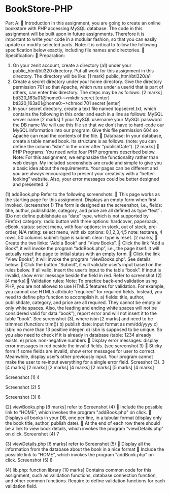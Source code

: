 # BookStore-PHP

Part A:
 Introduction
In this assignment, you are going to create an online bookstore with PHP accessing MySQL database.
The code in this assignment will be built upon in future assignments. Therefore it is important to write your code in a modular fashion, so that you can easily update or modify selected parts.
Note: it is critical to follow the following specification below exactly, including file names and directories.
 Specification:  Preparation:
1) On your zenit account, create a directory (a1) under your public_html/bti320 directory. Put all work for this assignment in this directory. The directory will be like: [1 mark]
public_html/bti320/a1
2) Create a secret directory under your home directory. Give the directory permission 701 so that Apache, which runs under a userid that is part of others, can enter this directory. The steps may be as follows: [2 marks]
bti320_163a01@home0:~>mkdir secret [enter]
bti320_163a01@home0:~>chmod 701 secret [enter]
3) In your secret directory, create a text file named topsecret.txt, which contains the following in
this order and each in a line as follows: MySQL server name
[2 marks]
1
     your MySQL username
     your MySQL password
     the DB name
We will use this file so that we don't have to hard-code our MySQL information into our program. Give this file permission 604 so Apache can read the contents of the file.
 Database:
In your database, create a table named book. Its structure is as follows. (note: you can define the column “isbn” in the order after “publishDate”). [2 marks]
 PHP Programs:
You need write four PHP programs described below.
Note: For this assignment, we emphasize the functionality rather than web design. My included screenshots are crude and simple to give you a basic idea about the requirements. Your pages can be different and you are always encouraged to present your creativity with a “better-looking” website. Also, your error messages could be better designed and presented.
  2

(1) addBook.php
Refer to the following screenshots:
 This page works as the starting page for this assignment. Displays an empty form when first invoked.
(screenshot 1)
The form is designed as the screenshot, i.e.,
fields: title, author, publishdate, category, and price are all defined as type “text” .
(Do not define publishdate as “date” type, which is not supported by Firefox) category: radio button with three options: hardcover, paperback, eBook. status: select menu, with four options: in stock, out of stock, pre-order, N/A rating: select menu, with six options: 0,1,2,3,4,5
note: textarea, 4 rows, 50 columns submit: type is submit.
clear: type is reset.
[2 marks]
 Create the two links: “Add a Book” and “View Books”.
 Click the link “Add a Book”, it will invoke the program “addBook.php”, i.e., the page itself. It will actually
reset the page to initial status with an empty form.
 Click the link “View Books”, it will invoke the program “viewBooks.php”. See details below.
 Click the button “Submit”, it will validate user’s input based on the rules below. If all valid, insert the
user’s input to the table “book”. If input is invalid, show error message beside the field in red. Refer to
screenshot (2) [4 marks]
 Validation rules:
Note: To practice back-end validation using PHP, you are not allowed to use HTML5 features for validation. For example, you cannot use HTML5 attribute “required” for required fields. Instead, you need to define php function to accomplish it.
a) fields: title, author, publishdate, category, and price are all required. They cannot be empty or only white spaces. Also, the leading and ending white spaces will not be considered valid for data
“book”), report error and will not insert it to the table “book”. See screenshot (3), where isbn
[2 marks]
     and need to be trimmed (function: trim())
b) publish date: input format as mm/dd/yyyy
c) isbn: no more than 13 positive integer.
d) isbn is supposed to be unique. So you also need to check if it is already in database (table:
1234 already exists.
e) price: non-negative numbers
 Display error messages:
display error messages in red beside the invalid fields. (see screenshot 3)
 Sticky form
If some fields are invalid, show error messages for user to correct. Meanwhile, display user’s other previously input. Your program cannot make the user to re-input everything for a single error field. Screeshot (3).
3
[4 marks] [2 marks] [2 marks]
[4 marks] [2 marks]
[5 marks] [4 marks]

Screenshot (1)
 4

Screenshot (2)
  5

Screenshot (3)
 6

(2) viewBooks.php [8 marks] refer to Screenshot (4)
 Include the possible link to “HOME”, which invokes the program "addBook.php" on click.
 Displays all books in your DB, one per line, in a tabular format (display only the book title, author, publish
date).
 At the end of each row there should be a link to view book details, which invokes the program
“viewDetails.php” on click. Screenshot (4)
 7

(3) viewDetails.php [6 marks] refer to Screenshot (5)
 Display all the information from the database about the book in a nice format
 Include the possible link to “HOME”, which invokes the program "addBook.php" on click.
Screenshot (5)
 8

(4) lib.php: function library [10 marks] Contains common code for this assignment, such as validation functions, database connection function, and
other common functions.
Require to define validation functions for each validation field.



